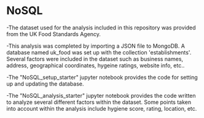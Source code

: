 # NoSQL

-The dataset used for the analysis included in this repository was provided from the UK Food Standards Agency. 

-This analysis was completed by importing a JSON file to MongoDB. A database named uk_food was set up with the collection 'establishments'. Several factors were included in the dataset such as business names, address, geographical coordinates, hygeine ratings, website info, etc..

-The "NoSQL_setup_starter" jupyter notebook provides the code for setting up and updating the database. 

-The "NoSQL_analysis_starter" jupyter notebook provides the code written to analyze several different factors within the dataset. Some points taken into account within the analysis include hygiene score, rating, location, etc. 